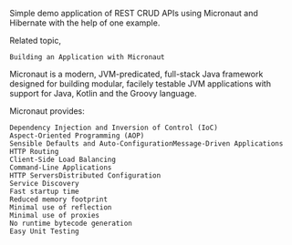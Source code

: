Simple demo application of REST CRUD APIs using Micronaut and Hibernate with the help of one example.

Related topic,

    Building an Application with Micronaut


Micronaut is a modern, JVM-predicated, full-stack Java framework designed for building modular, facilely testable JVM applications with support for Java, Kotlin and the Groovy language.

Micronaut  provides:

    Dependency Injection and Inversion of Control (IoC)
    Aspect-Oriented Programming (AOP)
    Sensible Defaults and Auto-ConfigurationMessage-Driven Applications
    HTTP Routing
    Client-Side Load Balancing
    Command-Line Applications
    HTTP ServersDistributed Configuration
    Service Discovery
    Fast startup time
    Reduced memory footprint
    Minimal use of reflection
    Minimal use of proxies
    No runtime bytecode generation
    Easy Unit Testing
